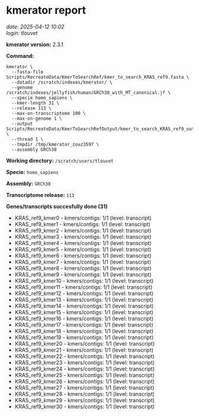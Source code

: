 # kmerator report
*date: 2025-04-12 10:02*  
*login: tlouvet*

**kmerator version:** 2.3.1

**Command:**

```
kmerator \
  --fasta-file Scripts/RecreateData/KmerToSearchRef/kmer_to_search_KRAS_ref9.fasta \
  --datadir /scratch/indexes/kmerator/ \
  --genome /scratch/indexes/jellyfish/human/GRCh38_with_MT_canonical.jf \
  --specie homo_sapiens \
  --kmer-length 31 \
  --release 113 \
  --max-on-transcriptome 100 \
  --max-on-genome 1 \
  --output Scripts/RecreateData/KmerToSearchRefOutput/kmer_to_search_KRAS_ref9_output \
  --thread 1 \
  --tmpdir /tmp/kmerator_zouz3597 \
  --assembly GRCh38
```

**Working directory:** `/scratch/users/tlouvet`

**Specie:** `homo_sapiens`

**Assembly:** `GRCh38`

**Transcriptome release:** `113`

**Genes/transcripts succesfully done (31)**

- KRAS_ref9_kmer0 - kmers/contigs: 1/1 (level: transcript)
- KRAS_ref9_kmer1 - kmers/contigs: 1/1 (level: transcript)
- KRAS_ref9_kmer2 - kmers/contigs: 1/1 (level: transcript)
- KRAS_ref9_kmer3 - kmers/contigs: 1/1 (level: transcript)
- KRAS_ref9_kmer4 - kmers/contigs: 1/1 (level: transcript)
- KRAS_ref9_kmer5 - kmers/contigs: 1/1 (level: transcript)
- KRAS_ref9_kmer6 - kmers/contigs: 1/1 (level: transcript)
- KRAS_ref9_kmer7 - kmers/contigs: 1/1 (level: transcript)
- KRAS_ref9_kmer8 - kmers/contigs: 1/1 (level: transcript)
- KRAS_ref9_kmer9 - kmers/contigs: 1/1 (level: transcript)
- KRAS_ref9_kmer10 - kmers/contigs: 1/1 (level: transcript)
- KRAS_ref9_kmer11 - kmers/contigs: 1/1 (level: transcript)
- KRAS_ref9_kmer12 - kmers/contigs: 1/1 (level: transcript)
- KRAS_ref9_kmer13 - kmers/contigs: 1/1 (level: transcript)
- KRAS_ref9_kmer14 - kmers/contigs: 1/1 (level: transcript)
- KRAS_ref9_kmer15 - kmers/contigs: 1/1 (level: transcript)
- KRAS_ref9_kmer16 - kmers/contigs: 1/1 (level: transcript)
- KRAS_ref9_kmer17 - kmers/contigs: 1/1 (level: transcript)
- KRAS_ref9_kmer18 - kmers/contigs: 1/1 (level: transcript)
- KRAS_ref9_kmer19 - kmers/contigs: 1/1 (level: transcript)
- KRAS_ref9_kmer20 - kmers/contigs: 1/1 (level: transcript)
- KRAS_ref9_kmer21 - kmers/contigs: 1/1 (level: transcript)
- KRAS_ref9_kmer22 - kmers/contigs: 1/1 (level: transcript)
- KRAS_ref9_kmer23 - kmers/contigs: 1/1 (level: transcript)
- KRAS_ref9_kmer24 - kmers/contigs: 1/1 (level: transcript)
- KRAS_ref9_kmer25 - kmers/contigs: 1/1 (level: transcript)
- KRAS_ref9_kmer26 - kmers/contigs: 1/1 (level: transcript)
- KRAS_ref9_kmer27 - kmers/contigs: 1/1 (level: transcript)
- KRAS_ref9_kmer28 - kmers/contigs: 1/1 (level: transcript)
- KRAS_ref9_kmer29 - kmers/contigs: 1/1 (level: transcript)
- KRAS_ref9_kmer30 - kmers/contigs: 1/1 (level: transcript)

